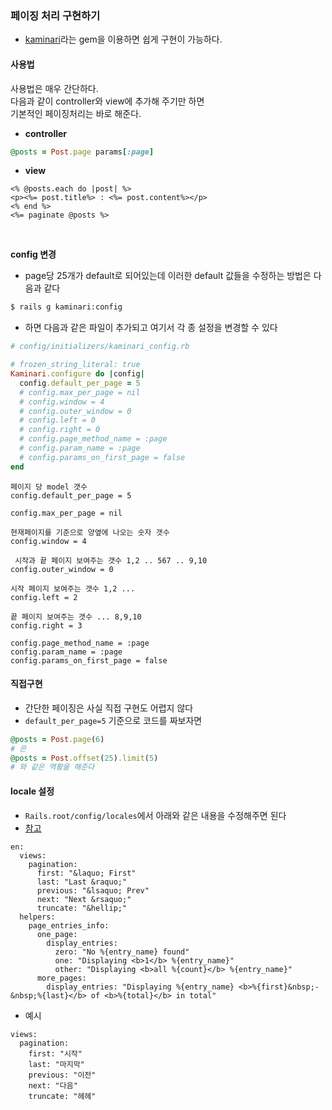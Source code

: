 ### 페이징 처리 구현하기
- [kaminari](https://github.com/kaminari/kaminari)라는 gem을 이용하면 쉽게 구현이 가능하다.

#### 사용법
사용법은 매우 간단하다.  
다음과 같이 controller와 view에 추가해 주기만 하면  
기본적인 페이징처리는 바로 해준다.
- **controller**
```ruby
@posts = Post.page params[:page]
```
- **view**
```
<% @posts.each do |post| %>
<p><%= post.title%> : <%= post.content%></p>
<% end %>
<%= paginate @posts %>
```
<br/>

**config 변경**
  - page당 25개가 default로 되어있는데 이러한 default 값들을 수정하는 방법은 다음과 같다
```bash
$ rails g kaminari:config
```
- 하면 다음과 같은 파일이 추가되고 여기서 각 종 설정을 변경할 수 있다
```ruby
# config/initializers/kaminari_config.rb

# frozen_string_literal: true
Kaminari.configure do |config|
  config.default_per_page = 5
  # config.max_per_page = nil
  # config.window = 4
  # config.outer_window = 0
  # config.left = 0
  # config.right = 0
  # config.page_method_name = :page
  # config.param_name = :page
  # config.params_on_first_page = false
end
```
```
페이지 당 model 갯수
config.default_per_page = 5

config.max_per_page = nil

현재페이지를 기준으로 양옆에 나오는 숫자 갯수
config.window = 4

 시작과 끝 페이지 보여주는 갯수 1,2 .. 567 .. 9,10
config.outer_window = 0

시작 페이지 보여주는 갯수 1,2 ...
config.left = 2

끝 페이지 보여주는 갯수 ... 8,9,10
config.right = 3

config.page_method_name = :page
config.param_name = :page
config.params_on_first_page = false
```

#### 직접구현
- 간단한 페이징은 사실 직접 구현도 어렵지 않다
- `default_per_page=5` 기준으로 코드를 짜보자면
```ruby
@posts = Post.page(6)
# 은
@posts = Post.offset(25).limit(5)
# 와 같은 역활을 해준다
```

#### locale 설정
- `Rails.root/config/locales`에서 아래와 같은 내용을 수정해주면 된다
- [참고](https://github.com/kaminari/kaminari#i18n-and-labels)
```
en:
  views:
    pagination:
      first: "&laquo; First"
      last: "Last &raquo;"
      previous: "&lsaquo; Prev"
      next: "Next &rsaquo;"
      truncate: "&hellip;"
  helpers:
    page_entries_info:
      one_page:
        display_entries:
          zero: "No %{entry_name} found"
          one: "Displaying <b>1</b> %{entry_name}"
          other: "Displaying <b>all %{count}</b> %{entry_name}"
      more_pages:
        display_entries: "Displaying %{entry_name} <b>%{first}&nbsp;-&nbsp;%{last}</b> of <b>%{total}</b> in total"
```
- 예시
```
views:
  pagination:
    first: "시작"
    last: "마지막"
    previous: "이전"
    next: "다음"
    truncate: "헤헤"
```
